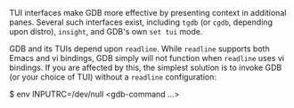 TUI interfaces make GDB more effective by presenting context in additional
panes. Several such interfaces exist, including `tgdb` (or `cgdb`, depending
upon distro), `insight`, and GDB's own `set tui` mode.

GDB and its TUIs depend upon `readline`. While `readline` supports both Emacs
and vi bindings, GDB simply will not function when `readline` uses vi bindings.
If you are affected by this, the simplest solution is to invoke GDB (or your
choice of TUI) without a `readline` configuration:

$ env INPUTRC=/dev/null <gdb-command ...>
